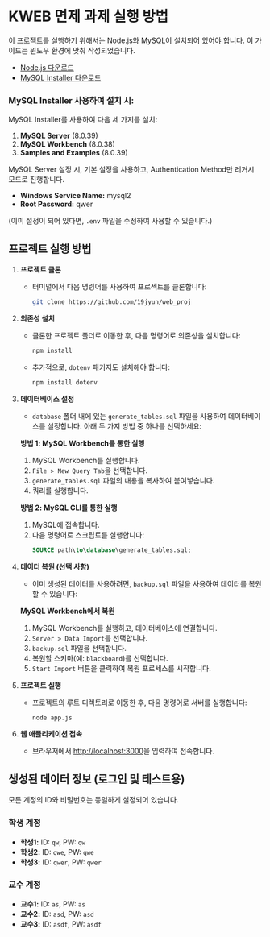 # KWEB 면제 과제 실행 방법

이 프로젝트를 실행하기 위해서는 Node.js와 MySQL이 설치되어 있어야 합니다. 이 가이드는 윈도우 환경에 맞춰 작성되었습니다.

- [Node.js 다운로드](https://nodejs.org/en)
- [MySQL Installer 다운로드](https://dev.mysql.com/downloads/installer/)

### MySQL Installer 사용하여 설치 시:
MySQL Installer를 사용하여 다음 세 가지를 설치:
1. **MySQL Server** (8.0.39)
2. **MySQL Workbench** (8.0.38)
3. **Samples and Examples** (8.0.39)

MySQL Server 설정 시, 기본 설정을 사용하고, Authentication Method만 레거시 모드로 진행합니다.
- **Windows Service Name:** mysql2
- **Root Password:** qwer

(이미 설정이 되어 있다면, `.env` 파일을 수정하여 사용할 수 있습니다.)

## 프로젝트 실행 방법

1. **프로젝트 클론**
    - 터미널에서 다음 명령어를 사용하여 프로젝트를 클론합니다:
      ```bash
      git clone https://github.com/19jyun/web_proj
      ```

2. **의존성 설치**
    - 클론한 프로젝트 폴더로 이동한 후, 다음 명령어로 의존성을 설치합니다:
      ```bash
      npm install
      ```
    - 추가적으로, `dotenv` 패키지도 설치해야 합니다:
      ```bash
      npm install dotenv
      ```

3. **데이터베이스 설정**
    - `database` 폴더 내에 있는 `generate_tables.sql` 파일을 사용하여 데이터베이스를 설정합니다. 아래 두 가지 방법 중 하나를 선택하세요:
      
    **방법 1: MySQL Workbench를 통한 실행**
    1. MySQL Workbench를 실행합니다.
    2. `File > New Query Tab`을 선택합니다.
    3. `generate_tables.sql` 파일의 내용을 복사하여 붙여넣습니다.
    4. 쿼리를 실행합니다.

    **방법 2: MySQL CLI를 통한 실행**
    1. MySQL에 접속합니다.
    2. 다음 명령어로 스크립트를 실행합니다:
       ```sql
       SOURCE path\to\database\generate_tables.sql;
       ```

4. **데이터 복원 (선택 사항)**
    - 이미 생성된 데이터를 사용하려면, `backup.sql` 파일을 사용하여 데이터를 복원할 수 있습니다:
    
    **MySQL Workbench에서 복원**
    1. MySQL Workbench를 실행하고, 데이터베이스에 연결합니다.
    2. `Server > Data Import`를 선택합니다.
    3. `backup.sql` 파일을 선택합니다.
    4. 복원할 스키마(예: `blackboard`)를 선택합니다.
    5. `Start Import` 버튼을 클릭하여 복원 프로세스를 시작합니다.

5. **프로젝트 실행**
    - 프로젝트의 루트 디렉토리로 이동한 후, 다음 명령어로 서버를 실행합니다:
      ```bash
      node app.js
      ```

6. **웹 애플리케이션 접속**
    - 브라우저에서 [http://localhost:3000](http://localhost:3000)을 입력하여 접속합니다.

## 생성된 데이터 정보 (로그인 및 테스트용)

모든 계정의 ID와 비밀번호는 동일하게 설정되어 있습니다.

### 학생 계정
- **학생1:** ID: `qw`, PW: `qw`
- **학생2:** ID: `qwe`, PW: `qwe`
- **학생3:** ID: `qwer`, PW: `qwer`

### 교수 계정
- **교수1:** ID: `as`, PW: `as`
- **교수2:** ID: `asd`, PW: `asd`
- **교수3:** ID: `asdf`, PW: `asdf`
